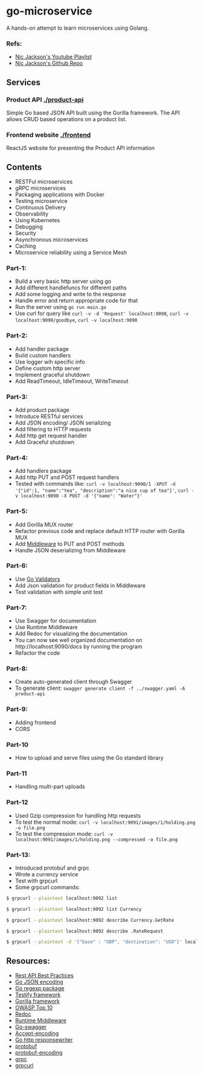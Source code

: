 # go-microservice
A hands-on attempt to learn microservices using Golang. 

### Refs:
- [Nic Jackson's Youtube Playlist](https://www.youtube.com/playlist?list=PLmD8u-IFdreyh6EUfevBcbiuCKzFk0EW_)
- [Nic Jackson's Github Repo](https://github.com/nicholasjackson/building-microservices-youtube)

## Services

### Product API [./product-api](./product-api)
Simple Go based JSON API built using the Gorilla framework. The API allows CRUD based operations on a product list.

### Frontend website [./frontend](./frontend)
ReactJS website for presenting the Product API information

## Contents

- RESTFul microservices
- gRPC microservices
- Packaging applications with Docker
- Testing microservice
- Continuous Delivery
- Observability
- Using Kubernetes
- Debugging
- Security
- Asynchronous microservices
- Caching
- Microservice reliability using a Service Mesh

### Part-1:
- Build a very basic http server using go
- Add different handlefuncs for different paths
- Add some logging and write to the response
- Handle error and return appropriate code for that 
- Run the server using `go run main.go`
- Use curl for query like `curl -v -d 'Request' localhost:9090`, `curl -v localhost:9090/goodbye`, `curl -v localhost:9090`

### Part-2:
- Add handler package
- Build custom handlers
- Use logger wih specific info
- Define custom http server
- Implement graceful shutdown
- Add ReadTimeout, IdleTimeout, WriteTimeout

### Part-3:
- Add product package
- Introduce RESTful services
- Add JSON encoding/ JSON serializing
- Add filtering to HTTP requests
- Add http get request handler
- Add Graceful shutdown

### Part-4:
- Add handlers package
- Add http PUT and POST request handlers
- Tested with commands like: `curl -v localhost:9090/1 -XPUT -d '{"id":1, "name":"tea", "description":"a nice cup of tea"}'`, `curl -v localhost:9090 -X POST -d '{"name": "Water"}'`

### Part-5:
- Add Gorilla MUX router
- Refactor previous code and replace default HTTP router with Gorilla MUX
- Add [Middleware](https://github.com/gorilla/mux#middleware) to PUT and POST methods
- Handle JSON deserializing from Middleware

### Part-6:
- Use [Go Validators](https://github.com/go-playground/validator)
- Add Json validation for product fields in Middleware
- Test validation with simple unit test

### Part-7:
- Use Swagger for documentation
- Use Runtime Middleware
- Add Redoc for visualizing the documentation
- You can now see well organized documentation on http://localhost:9090/docs by running the program
- Refactor  the code

### Part-8:
- Create auto-generated client through Swagger 
- To generate client: `swagger generate client -f ../swagger.yaml -A product-api`

### Part-9:
- Adding frontend
- CORS

### Part-10
- How to upload and serve files using the Go standard library

### Part-11
- Handling multi-part uploads 

### Part-12
- Used Gzip compression for handling http requests
- To test the normal mode: `curl -v localhost:9091/images/1/holding.png -o file.png`
- To test the compression mode: `curl -v localhost:9091/images/1/holding.png --compressed -o file.png`

### Part-13:
- Introduced protobuf and grpc
- Wrote a currency service
- Test with grpcurl
- Some grpcurl commands:
```bash
$ grpcurl --plaintext localhost:9092 list

$ grpcurl --plaintext localhost:9092 list Currency

$ grpcurl --plaintext localhost:9092 describe Currency.GetRate

$ grpcurl --plaintext localhost:9092 describe .RateRequest

$ grpcurl --plaintext -d '{"base" : "GBP", "destination": "USD"}' localhost:9092 Currency.GetRate
```

## Resources:
- [Rest API Best Practices](https://docs.microsoft.com/en-us/azure/architecture/best-practices/api-design)
- [Go JSON encoding](https://pkg.go.dev/encoding/json)
- [Go regexp package](https://pkg.go.dev/regexp)
- [Testify framework](https://github.com/stretchr/testify)
- [Gorilla framework](https://www.gorillatoolkit.org/)
- [OWASP Top 10](https://www.cloudflare.com/learning/security/threats/owasp-top-10/)
- [Redoc](https://github.com/Redocly/redoc)
- [Runtime Middleware](https://github.com/go-openapi/runtime/tree/master/middleware)
- [Go-swagger](https://github.com/go-swagger/go-swagger)
- [Accept-encoding](https://developer.mozilla.org/en-US/docs/Web/HTTP/Headers/Accept-Encoding)
- [Go http responsewriter](https://pkg.go.dev/net/http#ResponseWriter)
- [protobuf](https://developers.google.com/protocol-buffers/docs/proto3)
- [protobuf-encoding](https://developers.google.com/protocol-buffers/docs/encoding)
- [grpc](https://grpc.io/)
- [grpcurl](https://github.com/fullstorydev/grpcurl)